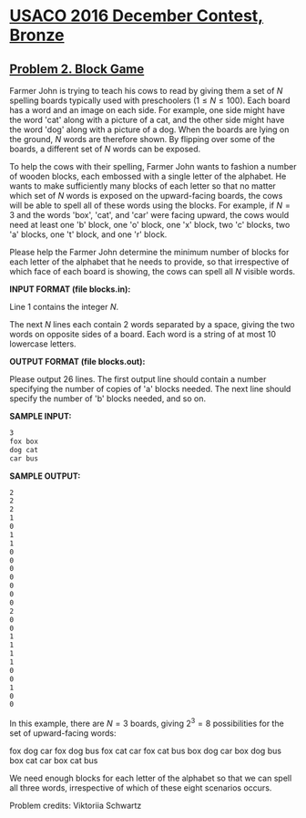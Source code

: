 # [USACO 2016 December Contest, Bronze](https://usaco.org/index.php?page=dec16results)

## [Problem 2. Block Game](https://usaco.org/index.php?page=viewproblem2&cpid=664)

Farmer John is trying to teach his cows to read by giving them a set of $N$
spelling boards typically used with preschoolers ($1 \leq N \leq 100$). Each
board has a word and an image on each side.  For example, one side might have
the word 'cat' along with a picture of a cat, and the other side might have the
word 'dog' along with a picture of a dog.  When the boards are lying on the
ground, $N$ words are therefore shown.  By flipping over some of the boards, a
different set of $N$ words can be exposed.

To help the cows with their spelling, Farmer John wants to fashion a number of
wooden blocks, each embossed with a single letter of the alphabet. He wants to
make sufficiently many blocks of each letter so that no matter which set of $N$
words is exposed on the upward-facing boards, the cows will be able to spell all
of these words using the blocks.  For example, if $N=3$ and the words 'box',
'cat', and 'car' were facing upward, the cows would need at least one 'b' block,
one 'o' block, one 'x' block, two 'c' blocks, two 'a' blocks, one 't' block, and
one 'r' block.

Please help the Farmer John determine the minimum number of blocks for each
letter of the alphabet that he needs to provide, so that irrespective of which
face of each board is showing, the cows can spell all $N$ visible words.

**INPUT FORMAT (file blocks.in):**

Line 1 contains the integer $N$.

The next $N$ lines each contain 2 words separated by a space, giving the two
words on opposite sides of a board.  Each word is a string of at most 10
lowercase letters.

**OUTPUT FORMAT (file blocks.out):**

Please output 26 lines. The first output line should contain a number specifying
the number of copies of 'a' blocks needed.  The next line should specify the
number of 'b' blocks needed, and so on.

**SAMPLE INPUT:**

```txt
3
fox box
dog cat
car bus
```

**SAMPLE OUTPUT:**

```txt
2
2
2
1
0
1
1
0
0
0
0
0
0
0
2
0
0
1
1
1
1
0
0
1
0
0
```

In this example, there are $N = 3$ boards, giving $2^3 = 8$ possibilities for
the set of upward-facing words:

fox dog car
fox dog bus
fox cat car
fox cat bus
box dog car
box dog bus
box cat car
box cat bus

We need enough blocks for each letter of the alphabet so that we can spell all
three words, irrespective of which of these eight scenarios occurs.

Problem credits: Viktoriia Schwartz
